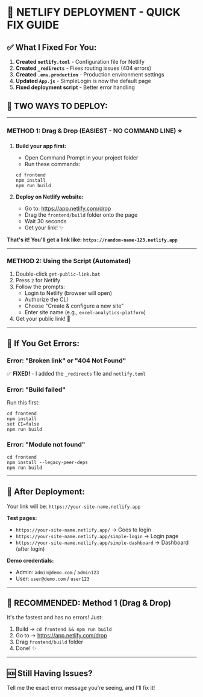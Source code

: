 # 🚀 NETLIFY DEPLOYMENT - QUICK FIX GUIDE

## ✅ What I Fixed For You:

1. **Created `netlify.toml`** - Configuration file for Netlify
2. **Created `_redirects`** - Fixes routing issues (404 errors)
3. **Created `.env.production`** - Production environment settings
4. **Updated `App.js`** - SimpleLogin is now the default page
5. **Fixed deployment script** - Better error handling

## 🎯 TWO WAYS TO DEPLOY:

---

### **METHOD 1: Drag & Drop (EASIEST - NO COMMAND LINE)** ⭐

1. **Build your app first:**
   - Open Command Prompt in your project folder
   - Run these commands:
   ```
   cd frontend
   npm install
   npm run build
   ```

2. **Deploy on Netlify website:**
   - Go to: https://app.netlify.com/drop
   - Drag the `frontend/build` folder onto the page
   - Wait 30 seconds
   - Get your link! ✨

**That's it! You'll get a link like: `https://random-name-123.netlify.app`**

---

### **METHOD 2: Using the Script (Automated)**

1. Double-click `get-public-link.bat`
2. Press `2` for Netlify
3. Follow the prompts:
   - Login to Netlify (browser will open)
   - Authorize the CLI
   - Choose "Create & configure a new site"
   - Enter site name (e.g., `excel-analytics-platform`)
4. Get your public link! 🎉

---

## 🔧 If You Get Errors:

### **Error: "Broken link" or "404 Not Found"**
✅ **FIXED!** - I added the `_redirects` file and `netlify.toml`

### **Error: "Build failed"**
Run this first:
```
cd frontend
npm install
set CI=false
npm run build
```

### **Error: "Module not found"**
```
cd frontend
npm install --legacy-peer-deps
npm run build
```

---

## 📱 After Deployment:

Your link will be: `https://your-site-name.netlify.app`

**Test pages:**
- `https://your-site-name.netlify.app/` → Goes to login
- `https://your-site-name.netlify.app/simple-login` → Login page
- `https://your-site-name.netlify.app/simple-dashboard` → Dashboard (after login)

**Demo credentials:**
- Admin: `admin@demo.com` / `admin123`
- User: `user@demo.com` / `user123`

---

## 🎯 RECOMMENDED: Method 1 (Drag & Drop)

It's the fastest and has no errors! Just:
1. Build → `cd frontend && npm run build`
2. Go to → https://app.netlify.com/drop
3. Drag `frontend/build` folder
4. Done! ✨

---

## 🆘 Still Having Issues?

Tell me the exact error message you're seeing, and I'll fix it!
